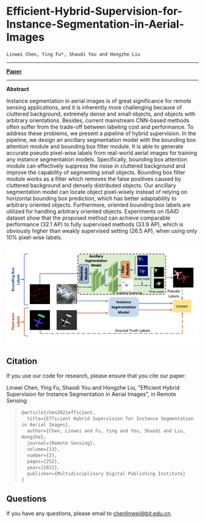 # Efficient-Hybrid-Supervision-for-Instance-Segmentation-in-Aerial-Images

	Linwei Chen, Ying Fu*, Shaodi You and Hongzhe Liu

------

[**Paper**](https://www.mdpi.com/2072-4292/13/2/252)

------

**Abstract**

Instance segmentation in aerial images is of great significance for remote sensing applications, and it is inherently more challenging because of cluttered background, extremely dense and small objects, and objects with arbitrary orientations. Besides, current mainstream CNN-based methods often suffer from the trade-off between labeling cost and performance. To address these problems, we present a pipeline of hybrid supervision. In the pipeline, we design an ancillary segmentation model with the bounding box attention module and bounding box filter module. It is able to generate accurate pseudo pixel-wise labels from real-world aerial images for training any instance segmentation models. Specifically, bounding box attention module can effectively suppress the noise in cluttered background and improve the capability of segmenting small objects. Bounding box filter module works as a filter which removes the false positives caused by cluttered background and densely distributed objects. Our ancillary segmentation model can locate object pixel-wisely instead of relying on horizontal bounding box prediction, which has better adaptability to arbitrary oriented objects. Furthermore, oriented bounding box labels are utilized for handling arbitrary oriented objects. Experiments on iSAID dataset show that the proposed method can achieve comparable performance (32.1 AP) to fully supervised methods (33.9 AP), which is obviously higher than weakly supervised setting (26.5 AP), when using only 10% pixel-wise labels.

![overview](./graphic_abstract.png)

## Citation

If you use our code for research, please ensure that you cite our paper:

Linwei Chen, Ying Fu, Shaodi You and Hongzhe Liu, "Efficient Hybrid Supervision for Instance Segmentation in Aerial Images", in Remote Sensing.

> ```
> @article{chen2021efficient,
>   title={Efficient Hybrid Supervision for Instance Segmentation in Aerial Images},
>   author={Chen, Linwei and Fu, Ying and You, Shaodi and Liu, Hongzhe},
>   journal={Remote Sensing},
>   volume={13},
>   number={2},
>   pages={252},
>   year={2021},
>   publisher={Multidisciplinary Digital Publishing Institute}
> }          
> ```



## Questions

If you have any questions, please email to chenlinwei@bit.edu.cn.